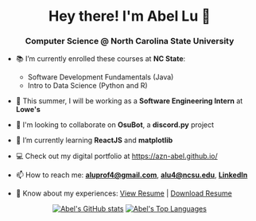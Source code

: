 <h1 align="center">Hey there! I'm Abel Lu 👋</h1>
<h3 align="center">Computer Science @ North Carolina State University</h3>

- 📚 I’m currently enrolled these courses at **NC State**:
    - Software Development Fundamentals (Java)
    - Intro to Data Science (Python and R)

- 🏢 This summer, I will be working as a **Software Engineering Intern** at **Lowe's**

- 👯 I'm looking to collaborate on **OsuBot**, a **discord.py** project

- 🌱 I’m currently learning **ReactJS** and **matplotlib**

- 💻 Check out my digital portfolio at https://azn-abel.github.io/

- 📫 How to reach me: **aluprof4@gmail.com**, **alu4@ncsu.edu**, [**LinkedIn**](https://www.linkedin.com/in/aluprof4/)

- 📄 Know about my experiences: <a href="https://azn-abel.github.io/azn-abel/LuAbelResume - 29Apr2023.pdf" target="_blank">View Resume</a> | [Download Resume](https://github.com/azn-abel/azn-abel/blob/main/LuAbelResume%20-%2029Apr2023.pdf?raw=true)

<div align="center" style="text-align: center;">
    
[![Abel's GitHub stats](https://github-readme-stats.vercel.app/api?username=azn-abel&card_width=400px&card_height=400px)](https://azn-abel.github.io)
[![Abel's Top Languages](https://github-readme-stats.vercel.app/api/top-langs/?username=azn-abel&hide=yacc,jupyter%20notebook,game%20maker%20language&langs_count=3&card_width=400px)](https://azn-abel.github.io/#/projects)
    
</div>
